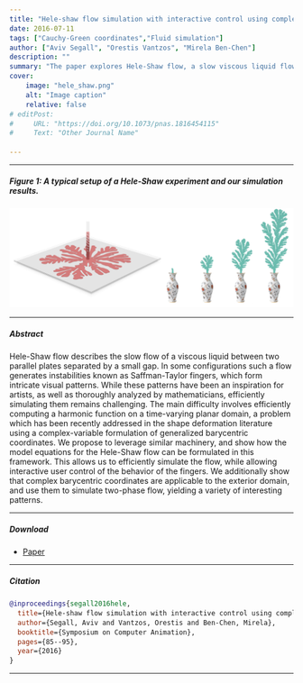 ```yaml
---
title: "Hele-shaw flow simulation with interactive control using complex barycentric coordinates" 
date: 2016-07-11
tags: ["Cauchy-Green coordinates","Fluid simulation"]
author: ["Aviv Segall", "Orestis Vantzos", "Mirela Ben-Chen"]
description: "" 
summary: "The paper explores Hele-Shaw flow, a slow viscous liquid flow between parallel plates, proposing an efficient simulation method using a complex-variable formulation of generalized barycentric coordinates, enabling interactive user control and extending applicability to the exterior domain for simulating two-phase flow and diverse patterns." 
cover:
    image: "hele_shaw.png"
    alt: "Image caption"
    relative: false
# editPost:
#     URL: "https://doi.org/10.1073/pnas.1816454115"
#     Text: "Other Journal Name"

---
```


---
##### Figure 1: A typical setup of a Hele-Shaw experiment and our simulation results.

![](hele_shaw.png)


---

##### Abstract

Hele-Shaw flow describes the slow flow of a viscous liquid between two parallel plates separated by a small gap. In some configurations such a flow generates instabilities known as Saffman-Taylor fingers, which form intricate visual patterns. While these patterns have been an inspiration for artists, as well as thoroughly analyzed by mathematicians, efficiently simulating them remains challenging. The main difficulty involves efficiently computing a harmonic function on a time-varying planar domain, a problem which has been recently addressed in the shape deformation literature using a complex-variable formulation of generalized barycentric coordinates. We propose to leverage similar machinery, and show how the model equations for the Hele-Shaw flow can be formulated in this framework. This allows us to efficiently simulate the flow, while allowing interactive user control of the behavior of the fingers. We additionally show that complex barycentric coordinates are applicable to the exterior domain, and use them to simulate two-phase flow, yielding a variety of interesting patterns.

---

##### Download

+ [Paper](hele_shaw_simulation.pdf)
<!-- + [Code and data](TODO) -->

---

##### Citation

```BibTeX
@inproceedings{segall2016hele,
  title={Hele-shaw flow simulation with interactive control using complex barycentric coordinates.},
  author={Segall, Aviv and Vantzos, Orestis and Ben-Chen, Mirela},
  booktitle={Symposium on Computer Animation},
  pages={85--95},
  year={2016}
}
```

---

<!-- ##### Related material

+ [Presentation slides](presentation2.pdf)
 -->
